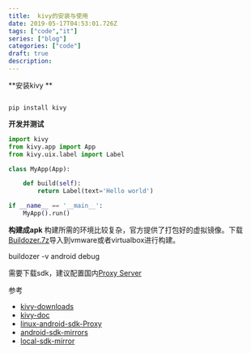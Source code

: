 ```yaml
---
title:  kivy的安装与使用
date: 2019-05-17T04:53:01.726Z
tags: ["code","it"]
series: ["blog"]
categories: ["code"]
draft: true
description:
---
```


**安装kivy **
```shell

pip install kivy
```

**开发并测试**
```python
import kivy
from kivy.app import App
from kivy.uix.label import Label

class MyApp(App):

    def build(self):
        return Label(text='Hello world')

if __name__ == '__main__':
    MyApp().run()
```

**构建成apk**
构建所需的环境比较复杂，官方提供了打包好的虚拟镜像。下载[Buildozer.7z](https://kivy.org/downloads/android/)导入到vmware或者virtualbox进行构建。     

buildozer -v android debug

需要下载sdk，建议配置国内[Proxy Server](http://mirrors.zzu.edu.cn/wiki/android.html)

参考  
- [kivy-downloads](https://kivy.org/downloads/)
- [kivy-doc](https://kivy.org/doc/stable/gettingstarted/intro.html#)
- [linux-android-sdk-Proxy](https://stackoverflow.com/questions/10634202/android-sdk-manager-proxy-settings-in-linux)
- [android-sdk-mirrors](https://github.com/renfeng/android-repository/wiki/Known-Mirrors)
- [local-sdk-mirror](https://www.koorka.com/wiki/How_to_setup_a_local_Android_SDK_repository_mirror)